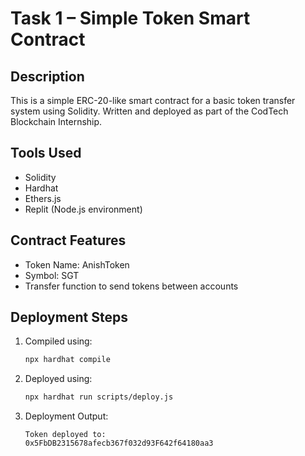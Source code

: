 # Task 1 – Simple Token Smart Contract

## Description
This is a simple ERC-20-like smart contract for a basic token transfer system using Solidity. Written and deployed as part of the CodTech Blockchain Internship.

## Tools Used
- Solidity
- Hardhat
- Ethers.js
- Replit (Node.js environment)

## Contract Features
- Token Name: AnishToken
- Symbol: SGT
- Transfer function to send tokens between accounts

## Deployment Steps
1. Compiled using:
   ```bash
   npx hardhat compile
   ```

2. Deployed using:
   ```bash
   npx hardhat run scripts/deploy.js
   ```

3. Deployment Output:
   ````
   Token deployed to:
   0x5FbDB2315678afecb367f032d93F642f64180aa3
   ````